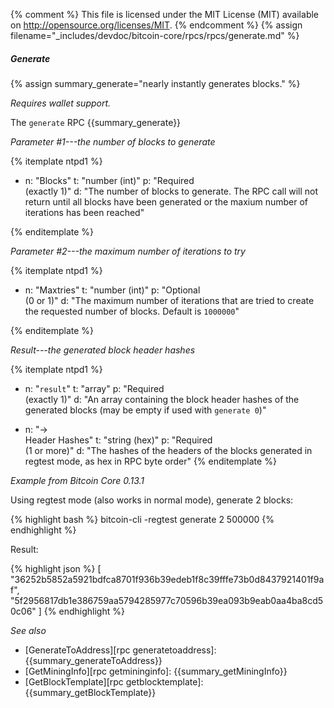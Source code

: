 {% comment %}
This file is licensed under the MIT License (MIT) available on
http://opensource.org/licenses/MIT.
{% endcomment %}
{% assign filename="_includes/devdoc/bitcoin-core/rpcs/rpcs/generate.md" %}

##### Generate

{% assign summary_generate="nearly instantly generates blocks." %}

*Requires wallet support.*

The `generate` RPC {{summary_generate}}

*Parameter #1---the number of blocks to generate*

{% itemplate ntpd1 %}
- n: "Blocks"
  t: "number (int)"
  p: "Required<br>(exactly 1)"
  d: "The number of blocks to generate.  The RPC call will not return until all blocks have been generated or the maxium number of iterations has been reached"
  
{% enditemplate %}

*Parameter #2---the maximum number of iterations to try*

{% itemplate ntpd1 %}
- n: "Maxtries"
  t: "number (int)"
  p: "Optional<br>(0 or 1)"
  d: "The maximum number of iterations that are tried to create the requested number of blocks. Default is `1000000`"

{% enditemplate %}

*Result---the generated block header hashes*

{% itemplate ntpd1 %}
- n: "`result`"
  t: "array"
  p: "Required<br>(exactly 1)"
  d: "An array containing the block header hashes of the generated blocks (may be empty if used with `generate 0`)"

- n: "→<br>Header Hashes"
  t: "string (hex)"
  p: "Required<br>(1 or more)"
  d: "The hashes of the headers of the blocks generated in regtest mode, as hex in RPC byte order"
{% enditemplate %}

*Example from Bitcoin Core 0.13.1*

Using regtest mode (also works in normal mode), generate 2 blocks:

{% highlight bash %}
bitcoin-cli -regtest generate 2 500000
{% endhighlight %}

Result:

{% highlight json %}
[
    "36252b5852a5921bdfca8701f936b39edeb1f8c39fffe73b0d8437921401f9af",
    "5f2956817db1e386759aa5794285977c70596b39ea093b9eab0aa4ba8cd50c06"
]
{% endhighlight %}

*See also*

* [GenerateToAddress][rpc generatetoaddress]: {{summary_generateToAddress}}
* [GetMiningInfo][rpc getmininginfo]: {{summary_getMiningInfo}}
* [GetBlockTemplate][rpc getblocktemplate]: {{summary_getBlockTemplate}}

